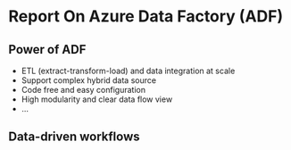 # Report On Azure Data Factory (ADF)

## Power of ADF

+ ETL (extract-transform-load) and data integration at scale
+ Support complex hybrid data source
+ Code free and easy configuration
+ High modularity and clear data flow view
+ ...

## Data-driven workflows

